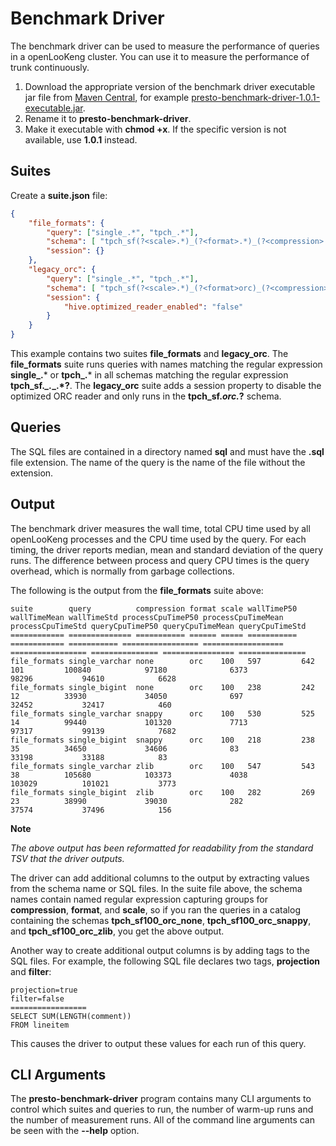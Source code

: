 
# Benchmark Driver

The benchmark driver can be used to measure the performance of queries in a openLooKeng cluster. You can use it to measure the performance of trunk continuously.

1. Download the appropriate version of the benchmark driver executable jar file from [Maven Central](https://repo1.maven.org/maven2/io/hetu/core/presto-benchmark-driver/), for example [presto-benchmark-driver-1.0.1-executable.jar](https://repo1.maven.org/maven2/io/hetu/core/presto-benchmark-driver/1.0.1/presto-benchmark-driver-1.0.1-executable.jar). 
2. Rename it to **presto-benchmark-driver**. 
3. Make it executable with **chmod +x**. If the specific version is not available, use **1.0.1** instead.

## Suites

Create a **suite.json** file:

``` json
{
    "file_formats": {
        "query": ["single_.*", "tpch_.*"],
        "schema": [ "tpch_sf(?<scale>.*)_(?<format>.*)_(?<compression>.*?)" ],
        "session": {}
    },
    "legacy_orc": {
        "query": ["single_.*", "tpch_.*"],
        "schema": [ "tpch_sf(?<scale>.*)_(?<format>orc)_(?<compression>.*?)" ],
        "session": {
            "hive.optimized_reader_enabled": "false"
        }
    }
}
```

This example contains two suites **file_formats** and **legacy_orc**. The **file_formats** suite runs queries with names matching the regular expression **single_.*** or **tpch_.*** in all schemas matching the regular
expression **tpch_sf.*_.*_.*?**. The **legacy_orc** suite adds a session property to disable the optimized ORC reader and only runs in the **tpch_sf.*_orc_.*?** schema.

## Queries

The SQL files are contained in a directory named **sql** and must have the **.sql** file extension. The name of the query is the name of the file without the extension.

## Output

The benchmark driver measures the wall time, total CPU time used by all openLooKeng processes and the CPU time used by the query. For each timing, the driver reports median, mean and standard deviation of the query runs. The difference between process and query CPU times is the query overhead, which is normally from garbage collections. 

The following is the output from the **file_formats** suite above:

```
suite        query          compression format scale wallTimeP50 wallTimeMean wallTimeStd processCpuTimeP50 processCpuTimeMean processCpuTimeStd queryCpuTimeP50 queryCpuTimeMean queryCpuTimeStd
============ ============== =========== ====== ===== =========== ============ =========== ================= ================== ================= =============== ================ ===============
file_formats single_varchar none        orc    100   597         642          101         100840            97180              6373              98296           94610            6628
file_formats single_bigint  none        orc    100   238         242          12          33930             34050              697               32452           32417            460
file_formats single_varchar snappy      orc    100   530         525          14          99440             101320             7713              97317           99139            7682
file_formats single_bigint  snappy      orc    100   218         238          35          34650             34606              83                33198           33188            83
file_formats single_varchar zlib        orc    100   547         543          38          105680            103373             4038              103029          101021           3773
file_formats single_bigint  zlib        orc    100   282         269          23          38990             39030              282               37574           37496            156
```

**Note** 

*The above output has been reformatted for readability from the standard TSV that the driver outputs.*

The driver can add additional columns to the output by extracting values from the schema name or SQL files. In the suite file above, the schema names contain named regular expression capturing groups for
**compression**, **format**, and **scale**, so if you ran the queries in a catalog containing the schemas  **tpch_sf100_orc_none**, **tpch_sf100_orc_snappy**, and **tpch_sf100_orc_zlib**, you get the above
output.

Another way to create additional output columns is by adding tags to the SQL files. For example, the following SQL file declares two tags, **projection** and **filter**:

```
projection=true
filter=false
=================
SELECT SUM(LENGTH(comment))
FROM lineitem
```

This causes the driver to output these values for each run of this query.

## CLI Arguments

The **presto-benchmark-driver** program contains many CLI arguments to control which suites and queries to run, the number of warm-up runs and the number of measurement runs. All of the command line arguments can be seen with the **--help** option.
